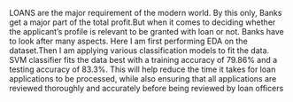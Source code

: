 LOANS are the major requirement of the modern world. By this only, Banks get a major part of the total profit.But when it comes to deciding whether the applicant’s profile is relevant to be granted with loan or not. Banks have to look after many aspects.
Here I am first performing EDA on the dataset.Then I am applying various classification models to fit the data.
SVM classifier fits the data best with a training accuracy of 79.86% and a testing accuracy of 83.3%.
This will help reduce the time it takes for loan applications to be processed, while also ensuring that all applications are reviewed thoroughly and accurately before being reviewed by loan officers
